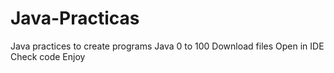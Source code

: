 # Java-Practicas
Java practices to create programs
Java 0 to 100
Download files
Open in IDE
Check code
Enjoy
